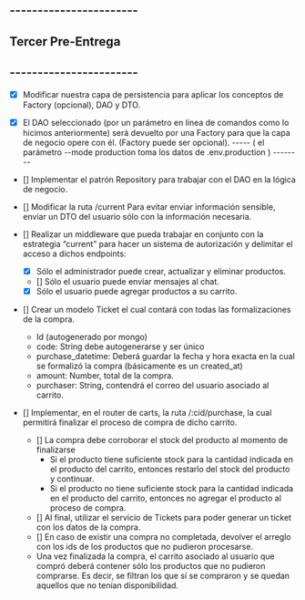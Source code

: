## -----------------------

## Tercer Pre-Entrega

## -----------------------

- [x] Modificar nuestra capa de persistencia para aplicar los conceptos de Factory (opcional), DAO y DTO.

- [x] El DAO seleccionado (por un parámetro en línea de comandos como lo hicimos anteriormente) será devuelto por una Factory para que la capa de negocio opere con él. (Factory puede ser opcional).
      ----- ( el parámetro --mode production toma los datos de .env.production )
      --------

- [] Implementar el patrón Repository para trabajar con el DAO en la lógica de negocio.

- [] Modificar la ruta /current Para evitar enviar información sensible, enviar un DTO del usuario sólo con la información necesaria.

- [] Realizar un middleware que pueda trabajar en conjunto con la estrategia “current” para hacer un sistema de autorización y delimitar el acceso a dichos endpoints:

  - [x] Sólo el administrador puede crear, actualizar y eliminar productos.
  - [] Sólo el usuario puede enviar mensajes al chat.
  - [x] Sólo el usuario puede agregar productos a su carrito.

- [] Crear un modelo Ticket el cual contará con todas las formalizaciones de la compra.

  - Id (autogenerado por mongo)
  - code: String debe autogenerarse y ser único
  - purchase_datetime: Deberá guardar la fecha y hora exacta en la cual se formalizó la compra (básicamente es un created_at)
  - amount: Number, total de la compra.
  - purchaser: String, contendrá el correo del usuario asociado al carrito.

- [] Implementar, en el router de carts, la ruta /:cid/purchase, la cual permitirá finalizar el proceso de compra de dicho carrito.
  - [] La compra debe corroborar el stock del producto al momento de finalizarse
    - Si el producto tiene suficiente stock para la cantidad indicada en el producto del carrito, entonces restarlo del stock del producto y continuar.
    - Si el producto no tiene suficiente stock para la cantidad indicada en el producto del carrito, entonces no agregar el producto al proceso de compra.
  - [] Al final, utilizar el servicio de Tickets para poder generar un ticket con los datos de la compra.
  - [] En caso de existir una compra no completada, devolver el arreglo con los ids de los productos que no pudieron procesarse.
  - Una vez finalizada la compra, el carrito asociado al usuario que compró deberá contener sólo los productos que no pudieron comprarse. Es decir, se filtran los que sí se compraron y se quedan aquellos que no tenían disponibilidad.
